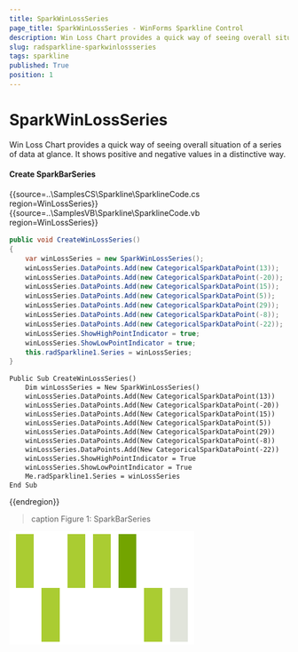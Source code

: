 ```yaml
---
title: SparkWinLossSeries
page_title: SparkWinLossSeries - WinForms Sparkline Control
description: Win Loss Chart provides a quick way of seeing overall situation of a series of data at glance. It shows positive and negative values in a distinctive way. 
slug: radsparkline-sparkwinlossseries
tags: sparkline
published: True
position: 1
---
```


# SparkWinLossSeries

Win Loss Chart provides a quick way of seeing overall situation of a series of data at glance. It shows positive and negative values in a distinctive way. 

#### Create SparkBarSeries

{{source=..\SamplesCS\Sparkline\SparklineCode.cs region=WinLossSeries}} 
{{source=..\SamplesVB\Sparkline\SparklineCode.vb region=WinLossSeries}}
````C#
public void CreateWinLossSeries()
{
    var winLossSeries = new SparkWinLossSeries();
    winLossSeries.DataPoints.Add(new CategoricalSparkDataPoint(13));
    winLossSeries.DataPoints.Add(new CategoricalSparkDataPoint(-20));
    winLossSeries.DataPoints.Add(new CategoricalSparkDataPoint(15));
    winLossSeries.DataPoints.Add(new CategoricalSparkDataPoint(5));
    winLossSeries.DataPoints.Add(new CategoricalSparkDataPoint(29));
    winLossSeries.DataPoints.Add(new CategoricalSparkDataPoint(-8));
    winLossSeries.DataPoints.Add(new CategoricalSparkDataPoint(-22));
    winLossSeries.ShowHighPointIndicator = true;
    winLossSeries.ShowLowPointIndicator = true;
    this.radSparkline1.Series = winLossSeries;
}

````
````VB.NET
Public Sub CreateWinLossSeries()
    Dim winLossSeries = New SparkWinLossSeries()
    winLossSeries.DataPoints.Add(New CategoricalSparkDataPoint(13))
    winLossSeries.DataPoints.Add(New CategoricalSparkDataPoint(-20))
    winLossSeries.DataPoints.Add(New CategoricalSparkDataPoint(15))
    winLossSeries.DataPoints.Add(New CategoricalSparkDataPoint(5))
    winLossSeries.DataPoints.Add(New CategoricalSparkDataPoint(29))
    winLossSeries.DataPoints.Add(New CategoricalSparkDataPoint(-8))
    winLossSeries.DataPoints.Add(New CategoricalSparkDataPoint(-22))
    winLossSeries.ShowHighPointIndicator = True
    winLossSeries.ShowLowPointIndicator = True
    Me.radSparkline1.Series = winLossSeries
End Sub

````
 

{{endregion}} 

>caption Figure 1: SparkBarSeries

![](images/sparkwinlossseries001.png)


